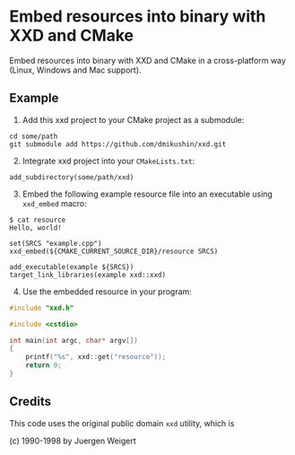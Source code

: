 # Embed resources into binary with XXD and CMake

Embed resources into binary with XXD and CMake in a cross-platform way (Linux, Windows and Mac support).

## Example

1. Add this xxd project to your CMake project as a submodule:

```
cd some/path
git submodule add https://github.com/dmikushin/xxd.git
```

2. Integrate xxd project into your `CMakeLists.txt`:

``` 
add_subdirectory(some/path/xxd)
```

3. Embed the following example resource file into an executable using `xxd_embed` macro:

```
$ cat resource 
Hello, world!
```

```
set(SRCS "example.cpp")
xxd_embed(${CMAKE_CURRENT_SOURCE_DIR}/resource SRCS)

add_executable(example ${SRCS})
target_link_libraries(example xxd::xxd)
```

4. Use the embedded resource in your program:

```c++
#include "xxd.h"

#include <cstdio>

int main(int argc, char* argv[])
{
	printf("%s", xxd::get("resource"));
	return 0;
}
```

## Credits

This code uses the original public domain `xxd` utility, which is

(c) 1990-1998 by Juergen Weigert

